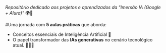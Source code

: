 *Repositório dedicado aos projetos e aprendizados da "Imersão IA (Google + Alura)"* 🌍🚀  

#Uma jornada com **5 aulas práticas** que aborda:  
- Conceitos essenciais de Inteligência Artificial 🤖
- O papel transformador das **IAs generativas** no cenário tecnológico atual.  👨🏻‍💻
